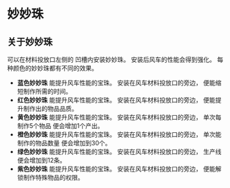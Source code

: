 # 妙妙珠

## 关于妙妙珠

可以在材料投放口左侧的
凹槽内安装妙妙珠。
安装后风车的性能会得到强化。
每种颜色的妙妙珠都有不同的效果。

- **蓝色妙妙珠**
能提升风车性能的宝珠。
安装在风车材料投放口的旁边，
便能缩短制作所需的时间。
- **红色妙妙珠**
能提升风车性能的宝珠。
安装在风车材料投放口的旁边，
便能提升制作出的物品品质。
- **黄色妙妙珠**
能提升风车性能的宝珠。
安装在风车材料投放口的旁边，
单次每制作5个物品
便会增加1个产出。
- **橙色妙妙珠**
能提升风车性能的宝珠。
安装在风车材料投放口的旁边，
单次能制作的物品数量
便会增加到30个。
- **绿色妙妙珠**
能提升风车性能的宝珠。
安装在风车材料投放口的旁边，
生产线便会增加到12条。
- **紫色妙妙珠**
能提升风车性能的宝珠。
安装在风车材料投放口的旁边，
便能解锁制作特殊物品的权限。
